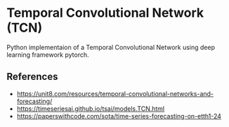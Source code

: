 # Temporal Convolutional Network (TCN)

Python implementaion of a Temporal Convolutional Network using deep learning framework pytorch.

## References

- https://unit8.com/resources/temporal-convolutional-networks-and-forecasting/
- https://timeseriesai.github.io/tsai/models.TCN.html
- https://paperswithcode.com/sota/time-series-forecasting-on-etth1-24
